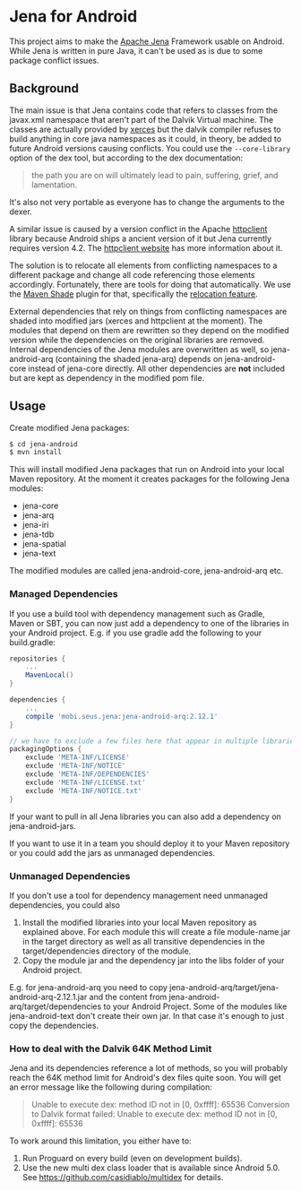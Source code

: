 # Jena for Android

This project aims to make the [Apache Jena](http://jena.apache.org/) Framework usable on Android. While Jena is written in pure Java, it can't be used as is due to some package conflict issues.

## Background
The main issue is that Jena contains code that refers to classes from the javax.xml namespace that aren't part of the Dalvik Virtual machine. The classes are actually provided by [xerces](https://xerces.apache.org/) but the dalvik compiler refuses to build anything in core java namespaces as it could, in theory, be added to future Android versions causing conflicts. You could use the `--core-library` option of the dex tool, but according to the dex documentation:
   
> the path you are on will ultimately lead to pain, suffering, grief, and lamentation.
   
It's also not very portable as everyone has to change the arguments to the dexer.

A similar issue is caused by a version conflict in the Apache [httpclient](https://hc.apache.org/httpcomponents-client-ga/index.html) library because Android ships a ancient version of it but Jena currently requires version 4.2. The [httpclient website](https://hc.apache.org/httpcomponents-client-4.3.x/android-port.html) has more information about it.

The solution is to relocate all elements from conflicting namespaces to a different package and change all code referencing those elements accordingly. Fortunately, there are tools for doing that automatically. We use the [Maven Shade](https://Maven.apache.org/plugins/Maven-shade-plugin/) plugin for that, specifically the [relocation feature](https://Maven.apache.org/plugins/Maven-shade-plugin/examples/class-relocation.html).

External dependencies that rely on things from conflicting namespaces are shaded into modified jars (xerces and httpclient at the moment). The modules that depend on them are rewritten so they depend on the modified version while the dependencies on the original libraries are removed.
Internal dependencies of the Jena modules are overwritten as well, so jena-android-arq (containing the shaded jena-arq) depends on jena-android-core instead of jena-core directly.
All other dependencies are **not** included but are kept as dependency in the modified pom file.

## Usage

Create modified Jena packages:

```bash
$ cd jena-android
$ mvn install
```

This will install modified Jena packages that run on Android into your local Maven repository. At the moment it creates packages for the following Jena modules:

 * jena-core
 * jena-arq
 * jena-iri
 * jena-tdb
 * jena-spatial
 * jena-text

The modified modules are called jena-android-core, jena-android-arq etc.

### Managed Dependencies
If you use a build tool with dependency management such as Gradle, Maven or SBT, you can now just add a dependency to one of the libraries in your Android project.
E.g. if you use gradle add the following to your build.gradle:

```groovy
repositories {
    ...
    MavenLocal()
}

dependencies {
    ...
    compile 'mobi.seus.jena:jena-android-arq:2.12.1'
}

// we have to exclude a few files here that appear in multiple libraries
packagingOptions {
    exclude 'META-INF/LICENSE'
    exclude 'META-INF/NOTICE'
    exclude 'META-INF/DEPENDENCIES'
    exclude 'META-INF/LICENSE.txt'
    exclude 'META-INF/NOTICE.txt'
}
```

If your want to pull in all Jena libraries you can also add a dependency on jena-android-jars.

If you want to use it in a team you should deploy it to your Maven repository or you could add the jars as unmanaged dependencies.

### Unmanaged Dependencies

If you don't use a tool for dependency management need unmanaged dependencies, you could also

 1. Install the modified libraries into your local Maven repository as explained above.
 For each module this will create a file module-name.jar in the target directory as well as all transitive dependencies in the target/dependencies directory of the module.
 2. Copy the module jar and the dependency jar into the libs folder of your Android project.
 
E.g. for jena-android-arq you need to copy jena-android-arq/target/jena-android-arq-2.12.1.jar and the content from jena-android-arq/target/dependencies to your Android Project. Some of the modules like jena-android-text don't create their own jar. In that case it's enough to just copy the dependencies.

### How to deal with the Dalvik 64K Method Limit

Jena and its dependencies reference a lot of methods, so you will probably reach the 64K method limit for Android's dex files quite soon. 
You will get an error message like the following during compilation:

> Unable to execute dex: method ID not in [0, 0xffff]: 65536
> Conversion to Dalvik format failed: Unable to execute dex: method ID not in [0, 0xffff]: 65536

To work around this limitation, you either have to:

  1. Run Proguard on every build (even on development builds).
  2. Use the new multi dex class loader that is available since Android 5.0. See https://github.com/casidiablo/multidex for details.
